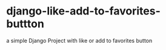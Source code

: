 # django-like-add-to-favorites-buttton
a simple Django Project with like or add to favorites button
